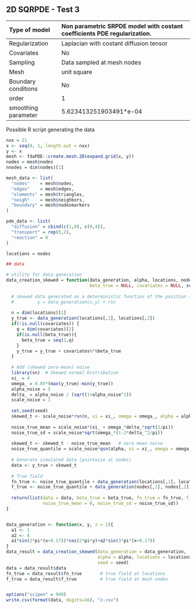 ## 2D SQRPDE - Test 3

| Type of model       | Non parametric SRPDE model with costant coefficients PDE regularization. |
|:--------------------|:-------------------------------------------------------------------------|
| Regularization      | Laplacian with costant diffusion tensor                                  |
| Covariates          | No                                                                       |
| Sampling            | Data sampled at mesh nodes                                               |
| Mesh                | unit square                                                              |
| Boundary conditions | No                                                                       |
| order               | 1                                                                        |
| smoothing parameter | 5.623413251903491*e-04                                                   |

Possible R script generating the data

```r
nxx = 21
x <- seq(0, 1, length.out = nxx)
y <- x
mesh <- fdaPDE::create.mesh.2D(expand.grid(x, y))
nodes = mesh$nodes
nnodes = dim(nodes)[1]

mesh_data <- list(
  "nodes"    = mesh$nodes,
  "edges"    = mesh$edges,
  "elements" = mesh$triangles,
  "neigh"    = mesh$neighbors,
  "boundary" = mesh$nodesmarkers
)

pde_data <- list(
  "diffusion" = cbind(c(1,0), c(0,4)), 
  "transport" = rep(0,2), 
  "reaction" = 0 
)

locations = nodes

## data

# utility for data generation 
data_creation_skewed = function(data_generation, alpha, locations, nodes, 
                                beta_true = NULL, covariates = NULL, seed){
  
  # skewed data generated as a deterministic function of the position + skewed-gaussian noise 
  #         y = data_generation(x,y) + rsn 
  
  n = dim(locations)[1]
  y_true <- data_generation(locations[,1], locations[,2]) 
  if(!is.null(covariates)) {
    q = dim(covariates)[2]
    if(is.null(beta_true)){
      beta_true = seq(1,q)
    }
    y_true = y_true + covariates%*%beta_true  
  }
  
  # Add (skewed zero-mean) noise 
  library(sn)  # Skewed normal Distribution
  xi_ = 4 
  omega_ = 0.05*(max(y_true)-min(y_true))
  alpha_noise = 5
  delta_ = alpha_noise / (sqrt(1+alpha_noise^2))
  scale_noise = 1
  
  set.seed(seed)
  skewed_t <- scale_noise*rsn(n, xi = xi_, omega = omega_, alpha = alpha_noise) 
  
  noise_true_mean = scale_noise*(xi_ + omega_*delta_*sqrt(2/pi))
  noise_true_sd = scale_noise*sqrt(omega_*(1-2*delta_^2/pi))
  
  skewed_t <- skewed_t - noise_true_mean   # zero mean noise   
  noise_true_quantile = scale_noise*qsn(alpha, xi = xi_, omega = omega_, alpha = alpha_noise) - noise_true_mean
  
  # Generate simulated data (pointwise at nodes) 
  data <- y_true + skewed_t
  
  # True field
  fn_true <- noise_true_quantile + data_generation(locations[,1], locations[,2]) 
  f_true <- noise_true_quantile + data_generation(nodes[,1], nodes[,2]) 
  
  return(list(data = data, beta_true = beta_true, fn_true = fn_true, f_true = f_true, 
              noise_true_mean = 0, noise_true_sd = noise_true_sd))
}  


data_generation <- function(x, y, z = 1){
  a1 <- 1
  a2 <- 4
  a1*sin(2*pi*(x+0.17))*cos(2*pi*y)+a2*sin(3*pi*(x+0.17))
}   
data_result = data_creation_skewed(data_generation = data_generation,
                                   alpha = alpha, locations = locations, nodes = nodes, 
                                   seed = seed)
data = data_result$data
fn_true = data_result$fn_true       # true field at locations 
f_true = data_result$f_true         # true field at mesh nodes 


options("scipen" = 999)
write.csv(format(data, digits=16), "z.csv")

```
